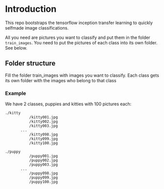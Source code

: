 # Introduction
This repo bootstraps the tensorflow inception transfer learning to quickly selfmade image classifications.

All you need are pictures you want to classify and put them in the folder `train_images`. You need to put the pictures of each class into its own folder. See below.


## Folder structure 
Fill the folder train\_images with images you want to classify. Each class gets its own folder with the images who belong to that class


### Example

We have 2 classes, puppies and kitties with 100 pictures each:


```
./kitty
           /kitty001.jpg
           /kitty002.jpg
           /kitty003.jpg
       ...
           /kitty098.jpg
           /kitty099.jpg
           /kitty100.jpg

./puppy
           /puppy001.jpg
           /puppy002.jpg
           /puppy003.jpg
       ...
           /puppy098.jpg
           /puppy099.jpg
           /puppy100.jpg

```


